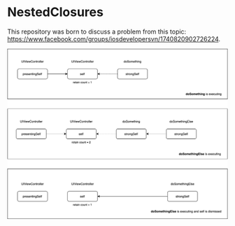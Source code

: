 # NestedClosures

This repository was born to discuss a problem from this topic: https://www.facebook.com/groups/iosdevelopersvn/1740820902726224. 

![](diagram.png)
